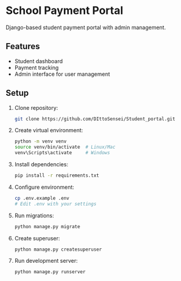 # School Payment Portal

Django-based student payment portal with admin management.

## Features
- Student dashboard
- Payment tracking
- Admin interface for user management

## Setup

1. Clone repository:
   ```bash
   git clone https://github.com/DIttoSensei/Student_portal.git
   ```

2. Create virtual environment:
   ```bash
   python -m venv venv
   source venv/bin/activate  # Linux/Mac
   venv\Scripts\activate     # Windows
   ```

3. Install dependencies:
   ```bash
   pip install -r requirements.txt
   ```

4. Configure environment:
   ```bash
   cp .env.example .env
   # Edit .env with your settings
   ```

5. Run migrations:
   ```bash
   python manage.py migrate
   ```

6. Create superuser:
   ```bash
   python manage.py createsuperuser
   ```

7. Run development server:
   ```bash
   python manage.py runserver
   ```